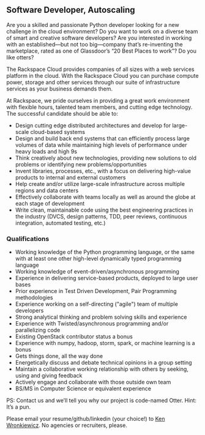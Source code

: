 ## Software Developer, Autoscaling

Are you a skilled and passionate Python developer looking for a new challenge in the cloud environment?  Do you want to work on a diverse team of smart and creative software developers?  Are you interested in working with an established—but not too big—company that’s re-inventing the marketplace, rated as one of Glassdoor’s “20 Best Places to work”?  Do you like otters?

The Rackspace Cloud provides companies of all sizes with a web services platform in the cloud. With the Rackspace Cloud you can purchase compute power, storage and other services through our suite of infrastructure services as your business demands them.

At Rackspace, we pride ourselves in providing a great work environment with flexible hours, talented team members, and cutting edge technology.  The successful candidate should be able to:

* Design cutting edge distributed architectures and develop for large-scale cloud-based systems
* Design and build back end systems that can efficiently process large volumes of data while maintaining high levels of performance under heavy loads and high 9s
* Think creatively about new technologies, providing new solutions to old problems or identifying new problems/opportunities
* Invent libraries, processes, etc., with a focus on delivering high-value products to internal and external customers
* Help create and/or utilize large-scale infrastructure across multiple regions and data centers
* Effectively collaborate with teams locally as well as around the globe at each stage of development
* Write clean, maintainable code using the best engineering practices in the industry (DVCS, design patterns, TDD, peer reviews, continuous integration, automated testing, etc.)

### Qualifications
* Working knowledge of the Python programming language, or the same with at least one other high-level dynamically typed programming language
* Working knowledge of event-driven/asynchronous programming
* Experience in delivering service-based products, deployed to large user bases
* Prior experience in Test Driven Development, Pair Programming methodologies
* Experience working on a self-directing ("agile") team of multiple developers
* Strong analytical thinking and problem solving skills and experience
* Experience with Twisted/asynchronous programming and/or parallelizing code
* Existing OpenStack contributor status a bonus
* Experience with numpy, hadoop, storm, spark, or machine learning is a bonus
* Gets things done, all the way done
* Energetically discuss and debate technical opinions in a group setting
* Maintain a collaborative working relationship with others by seeking, using and giving feedback
* Actively engage and collaborate with those outside own team
* BS/MS in Computer Science or equivalent experience

PS: Contact us and we’ll tell you why our project is code-named Otter. Hint: It’s a pun.

Please email your resume/github/linkedin (your choice!) to [Ken Wronkiewicz](mailto:ken.wronkiewicz@rackspace.com). No agencies or recruiters, please.
